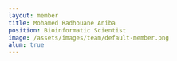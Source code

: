 ```yaml
---
layout: member
title: Mohamed Radhouane Aniba
position: Bioinformatic Scientist
image: /assets/images/team/default-member.png
alum: true
---
```

